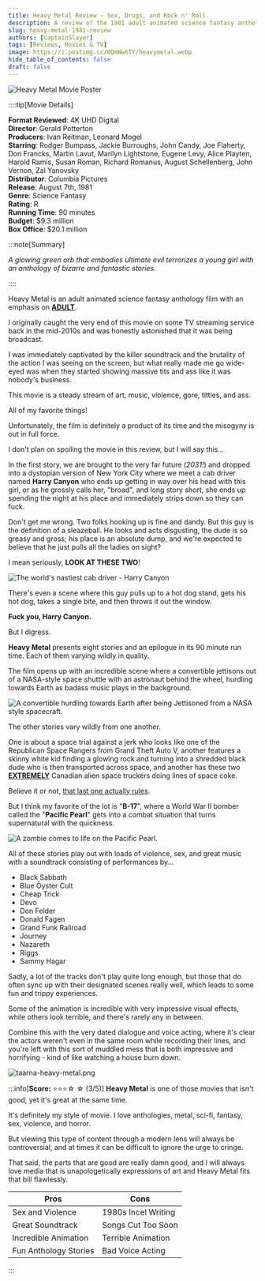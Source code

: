 ```yaml
---
title: Heavy Metal Review - Sex, Drugs, and Rock n' Roll.
description: A review of the 1981 adult animated science fantasy anthology film, Heavy Metal.
slug: heavy-metal-1981-review
authors: [CaptainSlayer]
tags: [Reviews, Movies & TV]
image: https://i.postimg.cc/0QmWw6TY/heavymetal.webp
hide_table_of_contents: false
draft: false
---
```


![Heavy Metal Movie Poster](https://i.postimg.cc/0QmWw6TY/heavymetal.webp)

<!-- truncate -->

::::tip[Movie Details]

**Format Reviewed**: 4K UHD Digital  
**Director**: Gerald Potterton  
**Producers**: Ivan Reitman, Leonard Mogel  
**Starring**: Rodger Bumpass, Jackie Burroughs, John Candy, Joe Flaherty, Don Francks, Martin Lavut, Marilyn Lightstone, Eugene Levy, Alice Playten, Harold Ramis, Susan Roman, Richard Romanus, August Schellenberg, John Vernon, Zal Yanovsky  
**Distributor**: Columbia Pictures  
**Release**: August 7th, 1981  
**Genre**: Science Fantasy  
**Rating**: R  
**Running Time**: 90 minutes  
**Budget**: $9.3 million  
**Box Office**: $20.1 million  


:::note[Summary]

*A glowing green orb that embodies ultimate evil terrorizes a young girl with an anthology of bizarre and fantastic stories.*

::::

Heavy Metal is an adult animated science fantasy anthology film with an emphasis on <u>**ADULT**</u>. 

I originally caught the very end of this movie on some TV streaming service back in the mid-2010s and was honestly astonished that it was being broadcast. 

I was immediately captivated by the killer soundtrack and the brutality of the action I was seeing on the screen, but what really made me go wide-eyed was when they started showing massive tits and ass like it was nobody's business. 

This movie is a steady stream of art, music, violence, gore, titties, and ass. 

All of my favorite things! 

Unfortunately, the film is definitely a product of its time and the misogyny is out in full force. 

I don't plan on spoiling the movie in this review, but I will say this... 

In the first story, we are brought to the very far future (*2031!*) and dropped into a dystopian version of New York City where we meet a cab driver named **Harry Canyon** who ends up getting in way over his head with this girl, or as he grossly calls her, "broad", and long story short, she ends up spending the night at his place and immediately strips down so they can fuck. 

Don't get me wrong. Two folks hooking up is fine and dandy. But this guy is the definition of a sleazeball. He looks and acts disgusting, the dude is so greasy and gross; his place is an absolute dump, and we're expected to believe that he just pulls all the ladies on sight? 

I mean seriously, **LOOK AT THESE TWO**!

![The world's nastiest cab driver - Harry Canyon](https://i.postimg.cc/jjgVqJzZ/Harry-Canyon.webp)

There's even a scene where this guy pulls up to a hot dog stand, gets his hot dog, takes a single bite, and then throws it out the window. 

**Fuck you, Harry Canyon.**

But I digress. 

**Heavy Metal** presents eight stories and an epilogue in its 90 minute run time. Each of them varying wildly in quality.

The film opens up with an incredible scene where a convertible jettisons out of a NASA-style space shuttle with an astronaut behind the wheel, hurdling towards Earth as badass music plays in the background. 

![A convertible hurdling towards Earth after being Jettisoned from a NASA style spacecraft.](https://i.postimg.cc/PqCFdVKF/heavy-metal-car.webp)

The other stories vary wildly from one another. 

One is about a space trial against a jerk who looks like one of the Republican Space Rangers from Grand Theft Auto V, another features a skinny white kid finding a glowing rock and turning into a shredded black dude who is then transported across space, and another has these two <u>**EXTREMELY**</u> Canadian alien space truckers doing lines of space coke. 

Believe it or not, <u>that last one actually rules</u>.

But I think my favorite of the lot is "**B-17**", where a World War II bomber called the "**Pacific Pearl**" gets into a combat situation that turns supernatural with the quickness. 

![A zombie comes to life on the Pacific Pearl.](https://i.postimg.cc/25g9ydKj/green-zombie-heavy-metal.webp)

All of these stories play out with loads of violence, sex, and great music with a soundtrack consisting of performances by...
- Black Sabbath
- Blue Öyster Cult
- Cheap Trick
- Devo
- Don Felder
- Donald Fagen
- Grand Funk Railroad
- Journey
- Nazareth
- Riggs
- Sammy Hagar

Sadly, a lot of the tracks don't play quite long enough, but those that do often sync up with their designated scenes really well, which leads to some fun and trippy experiences. 

Some of the animation is incredible with very impressive visual effects, while others look terrible, and there's rarely any in between. 

Combine this with the very dated dialogue and voice acting, where it's clear the actors weren't even in the same room while recording their lines, and you're left with this sort of muddled mess that is both impressive and horrifying - kind of like watching a house burn down. 

![taarna-heavy-metal.png](https://i.postimg.cc/rsNffBFz/taarna-heavy-metal.png)


:::info[**Score:** ⭐⭐⭐☆ ☆ (3/5)]
**Heavy Metal** is one of those movies that isn't good, yet it's great at the same time. 

It's definitely my style of movie. I love anthologies, metal, sci-fi, fantasy, sex, violence, and horror. 

But viewing this type of content through a modern lens will always be controversial, and at times it can be difficult to ignore the urge to cringe.

That said, the parts that are good are really damn good, and I will always love media that is unapologetically expressions of art and Heavy Metal fits that bill flawlessly.

| Pros | Cons |
|----------|----------|
| Sex and Violence | 1980s Incel Writing |
| Great Soundtrack | Songs Cut Too Soon |
| Incredible Animation | Terrible Animation | 
| Fun Anthology Stories | Bad Voice Acting | 
:::

